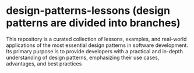 # design-patterns-lessons **(design patterns are divided into branches)**
This repository is a curated collection of lessons, examples, and real-world applications of the most essential design patterns in software development. Its primary purpose is to provide developers with a practical and in-depth understanding of design patterns, emphasizing their use cases, advantages, and best practices
